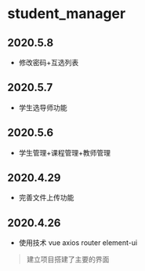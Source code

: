 # student_manager
## 2020.5.8
+ 修改密码+互选列表
## 2020.5.7
+ 学生选导师功能
## 2020.5.6
+ 学生管理+课程管理+教师管理
## 2020.4.29
+ 完善文件上传功能
## 2020.4.26
+ 使用技术 vue axios router element-ui
> 建立项目搭建了主要的界面